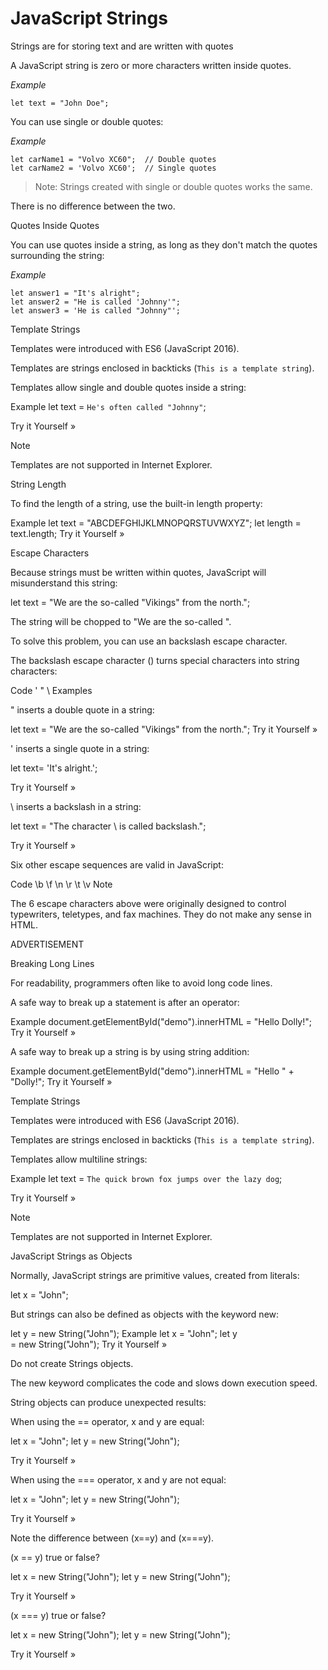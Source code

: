 # JavaScript Strings

Strings are for storing text and are written with quotes

A JavaScript string is zero or more characters written inside quotes.

*Example*

`let text = "John Doe";`


You can use single or double quotes:

*Example*

```
let carName1 = "Volvo XC60";  // Double quotes
let carName2 = 'Volvo XC60';  // Single quotes
```


> Note: Strings created with single or double quotes works the same.

There is no difference between the two.

Quotes Inside Quotes

You can use quotes inside a string, as long as they don't match the quotes surrounding the string:

*Example*

```
let answer1 = "It's alright";
let answer2 = "He is called 'Johnny'";
let answer3 = 'He is called "Johnny"';
```

Template Strings

Templates were introduced with ES6 (JavaScript 2016).

Templates are strings enclosed in backticks (`This is a template string`).

Templates allow single and double quotes inside a string:

Example
let text = `He's often called "Johnny"`;

Try it Yourself »

Note

Templates are not supported in Internet Explorer.


String Length

To find the length of a string, use the built-in length property:

Example
let text = "ABCDEFGHIJKLMNOPQRSTUVWXYZ";
let length = text.length;
Try it Yourself »

Escape Characters

Because strings must be written within quotes, JavaScript will misunderstand this string:

let text = "We are the so-called "Vikings" from the north.";

The string will be chopped to "We are the so-called ".

To solve this problem, you can use an backslash escape character.

The backslash escape character (\) turns special characters into string characters:

Code
\'
\"
\\
Examples

\" inserts a double quote in a string:

let text = "We are the so-called \"Vikings\" from the north.";
Try it Yourself »

\' inserts a single quote in a string:

let text= 'It\'s alright.';

Try it Yourself »

\\ inserts a backslash in a string:

let text = "The character \\ is called backslash.";

Try it Yourself »

Six other escape sequences are valid in JavaScript:

Code
\b
\f
\n
\r
\t
\v
Note

The 6 escape characters above were originally designed to control typewriters, teletypes, and fax machines. They do not make any sense in HTML.


ADVERTISEMENT

Breaking Long Lines

For readability, programmers often like to avoid long code lines.

A safe way to break up a statement is after an operator:

Example
document.getElementById("demo").innerHTML =
"Hello Dolly!";
Try it Yourself »

A safe way to break up a string is by using string addition:

Example
document.getElementById("demo").innerHTML = "Hello " +
"Dolly!";
Try it Yourself »

Template Strings

Templates were introduced with ES6 (JavaScript 2016).

Templates are strings enclosed in backticks (`This is a template string`).

Templates allow multiline strings:

Example
let text =
`The quick
brown fox
jumps over
the lazy dog`;

Try it Yourself »

Note

Templates are not supported in Internet Explorer.


JavaScript Strings as Objects

Normally, JavaScript strings are primitive values, created from literals:

let x = "John";

But strings can also be defined as objects with the keyword new:

let y = new String("John");
Example
let x = "John";
let y = new String("John");
Try it Yourself »

Do not create Strings objects.

The new keyword complicates the code and slows down execution speed.

String objects can produce unexpected results:

When using the == operator, x and y are equal:

let x = "John";
let y = new String("John");

Try it Yourself »

When using the === operator, x and y are not equal:

let x = "John";
let y = new String("John");

Try it Yourself »

Note the difference between (x==y) and (x===y).

(x == y) true or false?

let x = new String("John");
let y = new String("John");

Try it Yourself »

(x === y) true or false?

let x = new String("John");
let y = new String("John");

Try it Yourself »
